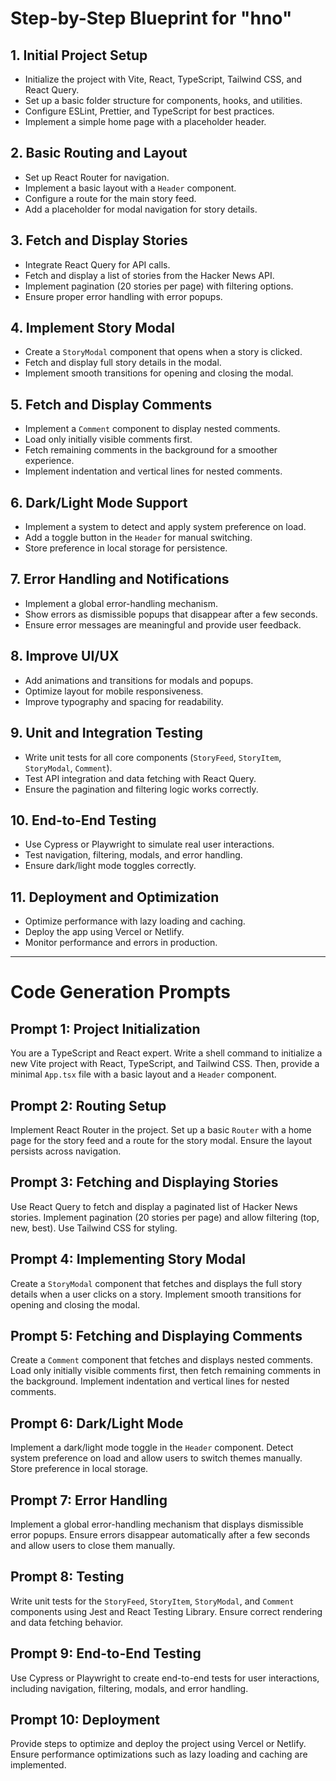 # Step-by-Step Blueprint for "hno"

## 1. Initial Project Setup
- Initialize the project with Vite, React, TypeScript, Tailwind CSS, and React Query.
- Set up a basic folder structure for components, hooks, and utilities.
- Configure ESLint, Prettier, and TypeScript for best practices.
- Implement a simple home page with a placeholder header.

## 2. Basic Routing and Layout
- Set up React Router for navigation.
- Implement a basic layout with a `Header` component.
- Configure a route for the main story feed.
- Add a placeholder for modal navigation for story details.

## 3. Fetch and Display Stories
- Integrate React Query for API calls.
- Fetch and display a list of stories from the Hacker News API.
- Implement pagination (20 stories per page) with filtering options.
- Ensure proper error handling with error popups.

## 4. Implement Story Modal
- Create a `StoryModal` component that opens when a story is clicked.
- Fetch and display full story details in the modal.
- Implement smooth transitions for opening and closing the modal.

## 5. Fetch and Display Comments
- Implement a `Comment` component to display nested comments.
- Load only initially visible comments first.
- Fetch remaining comments in the background for a smoother experience.
- Implement indentation and vertical lines for nested comments.

## 6. Dark/Light Mode Support
- Implement a system to detect and apply system preference on load.
- Add a toggle button in the `Header` for manual switching.
- Store preference in local storage for persistence.

## 7. Error Handling and Notifications
- Implement a global error-handling mechanism.
- Show errors as dismissible popups that disappear after a few seconds.
- Ensure error messages are meaningful and provide user feedback.

## 8. Improve UI/UX
- Add animations and transitions for modals and popups.
- Optimize layout for mobile responsiveness.
- Improve typography and spacing for readability.

## 9. Unit and Integration Testing
- Write unit tests for all core components (`StoryFeed`, `StoryItem`, `StoryModal`, `Comment`).
- Test API integration and data fetching with React Query.
- Ensure the pagination and filtering logic works correctly.

## 10. End-to-End Testing
- Use Cypress or Playwright to simulate real user interactions.
- Test navigation, filtering, modals, and error handling.
- Ensure dark/light mode toggles correctly.

## 11. Deployment and Optimization
- Optimize performance with lazy loading and caching.
- Deploy the app using Vercel or Netlify.
- Monitor performance and errors in production.

---

# Code Generation Prompts

## Prompt 1: Project Initialization

You are a TypeScript and React expert. Write a shell command to initialize a new Vite project with React, TypeScript, and Tailwind CSS. Then, provide a minimal `App.tsx` file with a basic layout and a `Header` component.

## Prompt 2: Routing Setup

Implement React Router in the project. Set up a basic `Router` with a home page for the story feed and a route for the story modal. Ensure the layout persists across navigation.

## Prompt 3: Fetching and Displaying Stories

Use React Query to fetch and display a paginated list of Hacker News stories. Implement pagination (20 stories per page) and allow filtering (top, new, best). Use Tailwind CSS for styling.

## Prompt 4: Implementing Story Modal

Create a `StoryModal` component that fetches and displays the full story details when a user clicks on a story. Implement smooth transitions for opening and closing the modal.

## Prompt 5: Fetching and Displaying Comments

Create a `Comment` component that fetches and displays nested comments. Load only initially visible comments first, then fetch remaining comments in the background. Implement indentation and vertical lines for nested comments.

## Prompt 6: Dark/Light Mode

Implement a dark/light mode toggle in the `Header` component. Detect system preference on load and allow users to switch themes manually. Store preference in local storage.

## Prompt 7: Error Handling

Implement a global error-handling mechanism that displays dismissible error popups. Ensure errors disappear automatically after a few seconds and allow users to close them manually.

## Prompt 8: Testing

Write unit tests for the `StoryFeed`, `StoryItem`, `StoryModal`, and `Comment` components using Jest and React Testing Library. Ensure correct rendering and data fetching behavior.

## Prompt 9: End-to-End Testing

Use Cypress or Playwright to create end-to-end tests for user interactions, including navigation, filtering, modals, and error handling.

## Prompt 10: Deployment

Provide steps to optimize and deploy the project using Vercel or Netlify. Ensure performance optimizations such as lazy loading and caching are implemented.

